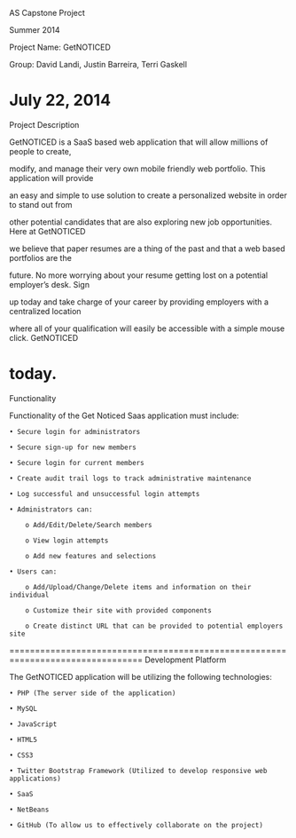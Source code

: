 
AS Capstone Project

Summer 2014

Project Name: GetNOTICED

Group: David Landi, Justin Barreira, Terri Gaskell

July 22, 2014
================================================================================
Project Description

GetNOTICED is a SaaS based web application that will allow millions of people to create, 

modify, and manage their very own mobile friendly web portfolio. This application will provide 

an easy and simple to use solution to create a personalized website in order to stand out from 

other potential candidates that are also exploring new job opportunities. Here at GetNOTICED 

we believe that paper resumes are a thing of the past and that a web based portfolios are the 

future. No more worrying about your resume getting lost on a potential employer’s desk. Sign 

up today and take charge of your career by providing employers with a centralized location 

where all of your qualification will easily be accessible with a simple mouse click. GetNOTICED 

today. 
================================================================================
Functionality

Functionality of the Get Noticed Saas application must include:

    • Secure login for administrators

    • Secure sign-up for new members

    • Secure login for current members

    • Create audit trail logs to track administrative maintenance

    • Log successful and unsuccessful login attempts

    • Administrators can:

        o Add/Edit/Delete/Search members

        o View login attempts

        o Add new features and selections

    • Users can:

        o Add/Upload/Change/Delete items and information on their individual 

        o Customize their site with provided components

        o Create distinct URL that can be provided to potential employers site
================================================================================
Development Platform

The GetNOTICED application will be utilizing the following technologies:

    • PHP (The server side of the application)

    • MySQL

    • JavaScript

    • HTML5

    • CSS3

    • Twitter Bootstrap Framework (Utilized to develop responsive web applications)

    • SaaS

    • NetBeans

    • GitHub (To allow us to effectively collaborate on the project)

